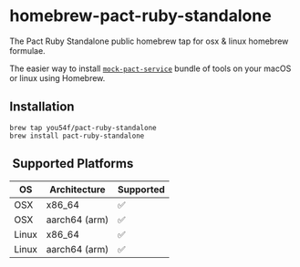 # homebrew-pact-ruby-standalone

The Pact Ruby Standalone public homebrew tap for osx & linux homebrew formulae.

The easier way to install [`mock-pact-service`](https://github.com/pact-foundation/pact-ruby-standalone) bundle of tools on your macOS or linux using Homebrew.

## Installation

    brew tap you54f/pact-ruby-standalone
    brew install pact-ruby-standalone

##  Supported Platforms

| OS           | Architecture | Supported |
| ------- | ------------ | --------- |
| OSX        | x86_64       | ✅         |
| OSX        | aarch64 (arm)| ✅         |
| Linux    | x86_64       | ✅         |
| Linux    | aarch64 (arm)| ✅         |
